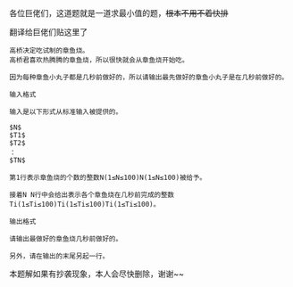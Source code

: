 各位巨佬们，这道题就是一道求最小值的题，~~根本不用不着快排~~

翻译给巨佬们贴这里了

```
高桥决定吃试制的章鱼烧。
高桥君喜欢热腾腾的章鱼烧，所以很快就会从章鱼烧开始吃。

因为每种章鱼小丸子都是几秒前做好的，所以请输出最先做好的章鱼小丸子是在几秒前做好的。

输入格式

输入是以下形式从标准输入被提供的。

$N$
$T1$
$T2$
：
$TN$

第1行表示章鱼烧的个数的整数N(1≤N≤100)N(1≤N≤100)被给予。

接着N N行中会给出表示各个章鱼烧在几秒前完成的整数Ti(1≤Ti≤100)Ti(1≤Ti≤100)Ti(1≤Ti≤100)。

输出格式

请输出最做好的章鱼烧几秒前做好的。

另外，请在输出的末尾另起一行。
```


本题解如果有抄袭现象，本人会尽快删除，谢谢~~